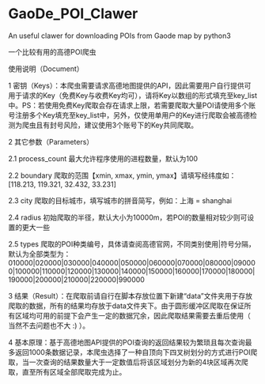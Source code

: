 # GaoDe_POI_Clawer
An useful clawer for downloading POIs from Gaode map by python3

一个比较有用的高德POI爬虫

使用说明（Document）

1 密钥（Keys）：本爬虫需要请求高德地图提供的API，因此需要用户自行提供可用于请求的Key（免费Key与收费Key均可），请将Key以数组的形式填充至key_list中。PS：若使用免费Key爬取会存在请求上限，若需要爬取大量POI请使用多个账号注册多个Key填充至key_list中，另外，仅使用单用户的Key进行爬取会被高德检测为爬虫且有封号风险，建议使用3个账号下的Key共同爬取。

2 其它参数（Parameters）

2.1 process_count 最大允许程序使用的进程数量，默认为100

2.2 boundary 爬取的范围【xmin, xmax, ymin, ymax】请填写经纬度如：[118.213, 119.321, 32.432, 33.231]

2.3 city 爬取的目标城市，填写城市的拼音简写，例如：上海 = shanghai

2.4 radius 初始爬取的半径，默认大小为10000m，若POI的数量相对较少则可设置的更大一些

2.5 types 爬取的POI种类编号，具体请查阅高德官网，不同类别使用|符号分隔，默认为全部类型为：010000|020000|030000|040000|050000|060000|070000|080000|090000|100000|110000|120000|130000|140000|150000|160000|170000|180000|190000|200000|210000|220000|990000

3 结果（Result）：在爬取前请自行在脚本存放位置下新建“data”文件夹用于存放爬取的数据，所有的结果均存放于data文件夹下。由于圆形缓冲区爬取在保证所有区域均可用的前提下会产生一定的数据冗余，因此爬取结果需要去重后使用（ 当然不去问题也不大 :) ）。

4 基本原理：基于高德地图API提供的POI查询的返回结果较为繁琐且每次查询最多返回1000条数据记录，本爬虫选择了一种自顶向下四叉树划分的方式进行POI爬取，当一次查询的结果数量大于一定数值后将该区域划分为新的4块区域再次爬取，直至所有区域全部爬取完成为止。
